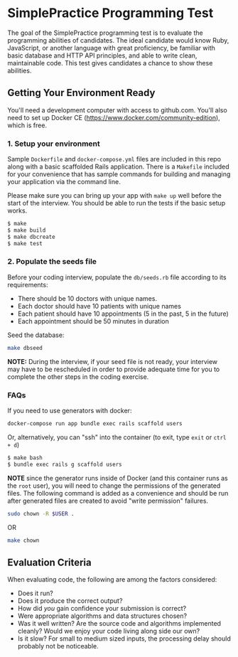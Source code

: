 # SimplePractice Programming Test

The goal of the SimplePractice programming test is to evaluate the programming abilities
of candidates. The ideal candidate would know Ruby, JavaScript, or another language with
great proficiency, be familiar with basic database and HTTP API principles, and able to
write clean, maintainable code. This test gives candidates a chance to show these
abilities.

## Getting Your Environment Ready

You'll need a development computer with access to github.com. You'll also need to set up
Docker CE (https://www.docker.com/community-edition), which is free.

### 1. Setup your environment

Sample `Dockerfile` and `docker-compose.yml` files are included in this repo along with a
basic scaffolded Rails application. There is a `Makefile` included for your convenience 
that has sample commands for building and managing your application via the command line.

Please make sure you can bring up your app with `make up` well before the start of the
interview. You should be able to run the tests if the basic setup works.

```bash
$ make
$ make build
$ make dbcreate
$ make test
```

### 2. Populate the seeds file

Before your coding interview, populate the `db/seeds.rb` file according to its 
requirements: 

- There should be 10 doctors with unique names. 
- Each doctor should have 10 patients with unique names
- Each patient should have 10 appointments (5 in the past, 5 in the future)
- Each appointment should be 50 minutes in duration

Seed the database: 

```bash
make dbseed
```

**NOTE:** During the interview, if your seed file is not ready, your interview may have
to be rescheduled in order to provide adequate time for you to complete the other steps
in the coding exercise.

### FAQs

If you need to use generators with docker:

```bash
docker-compose run app bundle exec rails scaffold users
```

Or, alternatively, you can "ssh" into the container (to exit, type `exit` or `ctrl + d`)

```bash
$ make bash
$ bundle exec rails g scaffold users
```

**NOTE** since the generator runs inside of Docker (and this container runs as
the `root` user), you will need to change the permissions of the generated
files. The following command is added as a convenience and should be run after
generated files are created to avoid "write permission" failures.

```bash
sudo chown -R $USER .
```

OR

```bash
make chown
```

## Evaluation Criteria

When evaluating code, the following are among the factors considered:

* Does it run?
* Does it produce the correct output?
* How did _you_ gain confidence your submission is correct?
* Were appropriate algorithms and data structures chosen?
* Was it well written? Are the source code and algorithms implemented cleanly?
  Would we enjoy your code living along side our own?
* Is it slow? For small to medium sized inputs, the processing delay should
  probably not be noticeable.
